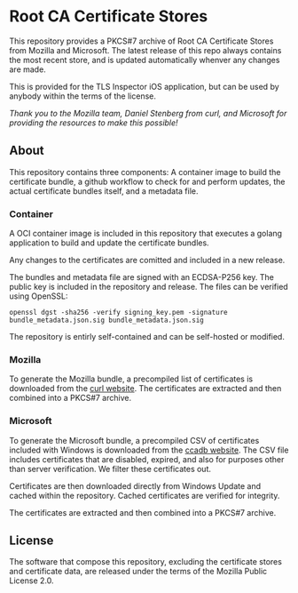 # Root CA Certificate Stores

This repository provides a PKCS#7 archive of Root CA Certificate Stores from Mozilla and Microsoft. The latest release
of this repo always contains the most recent store, and is updated automatically whenver any changes are made.

This is provided for the TLS Inspector iOS application, but can be used by anybody within the terms of the license.

*Thank you to the Mozilla team, Daniel Stenberg from curl, and Microsoft for providing the resources to make this possible!*

## About

This repository contains three components: A container image to build the certificate bundle, a github workflow to check
for and perform updates, the actual certificate bundles itself, and a metadata file.

### Container

A OCI container image is included in this repository that executes a golang application to build and update the
certificate bundles.

Any changes to the certificates are comitted and included in a new release.

The bundles and metadata file are signed with an ECDSA-P256 key. The public key is included in the repository and
release. The files can be verified using OpenSSL:

```
openssl dgst -sha256 -verify signing_key.pem -signature bundle_metadata.json.sig bundle_metadata.json.sig
```

The repository is entirly self-contained and can be self-hosted or modified.

### Mozilla

To generate the Mozilla bundle, a precompiled list of certificates is downloaded from the
[curl website](https://curl.se/docs/caextract.html). The certificates are extracted and then combined into a PKCS#7
archive.

### Microsoft

To generate the Microsoft bundle, a precompiled CSV of certificates included with Windows is downloaded from the
[ccadb website](https://ccadb-public.secure.force.com/microsoft/IncludedCACertificateReportForMSFTCSV). The CSV file
includes certificates that are disabled, expired, and also for purposes other than server verification. We filter these
certificates out.

Certificates are then downloaded directly from Windows Update and cached within the repository. Cached certificates are
verified for integrity.

The certificates are extracted and then combined into a PKCS#7 archive.

## License

The software that compose this repository, excluding the certificate stores and certificate data, are released under the
terms of the Mozilla Public License 2.0.
